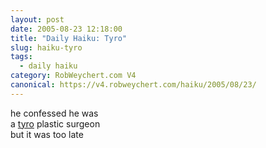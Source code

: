 ```yaml
---
layout: post
date: 2005-08-23 12:18:00
title: "Daily Haiku: Tyro"
slug: haiku-tyro
tags:
  - daily haiku
category: RobWeychert.com V4
canonical: https://v4.robweychert.com/haiku/2005/08/23/
---
```


he confessed he was  
a [tyro](http://dictionary.reference.com/wordoftheday/archive/2005/08/23.html) plastic surgeon  
but it was too late